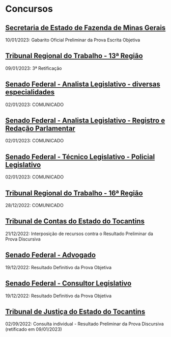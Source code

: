 # Concursos

## [Secretaria de Estado de Fazenda de Minas Gerais](./sefmg22/)
10/01/2023: Gabarito Oficial Preliminar da Prova Escrita Objetiva

## [Tribunal Regional do Trabalho - 13ª Região](./trt13/)
09/01/2023: 3ª Retificação

## [Senado Federal - Analista Legislativo - diversas especialidades](./senado22-1/)
02/01/2023: COMUNICADO

## [Senado Federal - Analista Legislativo - Registro e Redação Parlamentar](./senado22-2/)
02/01/2023: COMUNICADO

## [Senado Federal - Técnico Legislativo - Policial Legislativo](./senado22-5/)
02/01/2023: COMUNICADO

## [Tribunal Regional do Trabalho - 16ª Região](./trt16/)
28/12/2022: COMUNICADO

## [Tribunal de Contas do Estado do Tocantins](./tceto22/)
21/12/2022: Interposição de recursos contra o Resultado Preliminar da Prova Discursiva

## [Senado Federal - Advogado](./senado22-3/)
19/12/2022: Resultado Definitivo da Prova Objetiva

## [Senado Federal - Consultor Legislativo](./senado22-4/)
19/12/2022: Resultado Definitivo da Prova Objetiva

## [Tribunal de Justiça do Estado do Tocantins](./tjto22/)
02/09/2022: Consulta individual - Resultado Preliminar da Prova Discursiva (retificado em 09/01/2023)
